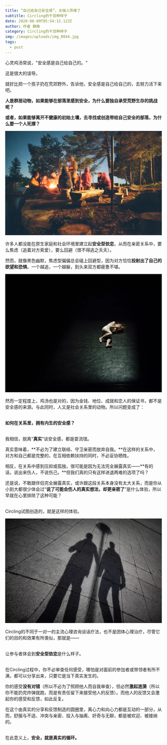 ```yaml
---
title: “自己给自己安全感”，太强人所难了
subtitle: Circling的千百种样子
date: 2020-06-09T05:54:12.123Z
author: 作者 静姝
category: Circling的千百种样子
img: /images/uploads/img_0844.jpg
tags:
  - post
---
```

心灵鸡汤常说，"安全感是自己给自己的。"

这是很大的误导。

就好比把一个孩子扔在荒郊野外，告诉他，安全感是自己给自己的，去努力活下来吧。

**人是群居动物，如果能够在部落里感到安全，为什么要独自承受荒野生存的挑战呢？**

**或者，如果能够离开不健康的初始土壤，去寻找或创造带给自己安全的部落，为什么要一个人死撑？**

![](/images/uploads/img_0845.jpg)

许多人都没能在原生家庭和社会环境里建立起**安全型依恋**，从而在亲密关系中，要么焦虑（追着对方索爱），要么回避（恨不得逃之夭夭）。

然而，就像黑色幽默，焦虑型偏偏总会碰上回避型，因为对方恰恰**投射出了自己的欲望和恐惧**。一个越追，一个越躲，到头来双方都疲惫不堪。

![](/images/uploads/img_0846.jpg)

然而一定程度上，鸡汤也是对的，因为金钱、地位、成就和恋人的保证书，都不是安全感的来源。与此同时，人又是社会关系里的动物。所以问题变成了：

\
**如何在关系里，拥有内生的安全感？**

\
我相信，脱离“**真实**”谈安全感，都是耍流氓。

真实意味着，**不必为了建立联结、守卫亲密而放弃自我。**在这样的关系中，对方和自己都是完整的，在互相依赖扶持的同时，不必妥协牺牲。

相反，在关系中感到压抑或孤独，很可能是因为无法完全展露真实——**有的话，说出来伤人，不说伤己。**但我们真的只有这样进退两难的选项了吗？

还是说，不敢跟伴侣完全展露真实，或许跟这段关系本身没有太大关系，而是你从小到大都很少体会过“**说了可能会伤人的真实想法，却更亲密了**”是什么体验，所以早就在心里排除了这种可能？

\
Circling试图创造的，就是这样的体验。

![](/images/uploads/img_0847.jpg)

Circling的不同于一对一的主流心理咨询谈话疗法，也不是团体心理治疗，尽管它们的目的和效果有所类似，那就是——

\
让参与者体会到**安全型依恋**是什么样子。

\
在Circling过程中，你不必审查任何感受，哪怕是对面前的参加者或带领者有所不满，都可以分享出来，只要它是当下真实发生的。

你的感受**没有对错**（所以不必为了照顾他人而自我审查），但必然**激起涟漪**（所以你不能扔完炸弹就跑，而是有责任留下来接受他人的反馈）。而他人的反馈又会激起你的感受和反馈，如此反复。

在这个由真实的分享和反馈制造的圆圈里，离心力和向心力都是互动的一部分，从而，舒服与不适、冲突与亲密、投入与抽离、好奇与无聊，都是被欢迎、被接纳的。

\
在此意义上，**安全，就是真实的循环。**